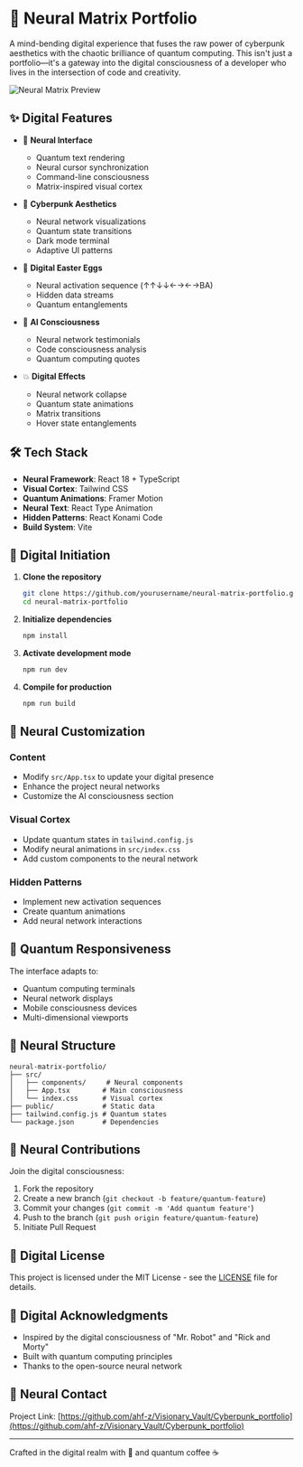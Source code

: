 # 🧠 Neural Matrix Portfolio

A mind-bending digital experience that fuses the raw power of cyberpunk aesthetics with the chaotic brilliance of quantum computing. This isn't just a portfolio—it's a gateway into the digital consciousness of a developer who lives in the intersection of code and creativity.

![Neural Matrix Preview](preview.png)

## ✨ Digital Features

- 🧬 **Neural Interface**

  - Quantum text rendering
  - Neural cursor synchronization
  - Command-line consciousness
  - Matrix-inspired visual cortex

- 🎨 **Cyberpunk Aesthetics**

  - Neural network visualizations
  - Quantum state transitions
  - Dark mode terminal
  - Adaptive UI patterns

- 🥚 **Digital Easter Eggs**

  - Neural activation sequence (↑↑↓↓←→←→BA)
  - Hidden data streams
  - Quantum entanglements

- 🤖 **AI Consciousness**

  - Neural network testimonials
  - Code consciousness analysis
  - Quantum computing quotes

- 💥 **Digital Effects**
  - Neural network collapse
  - Quantum state animations
  - Matrix transitions
  - Hover state entanglements

## 🛠️ Tech Stack

- **Neural Framework**: React 18 + TypeScript
- **Visual Cortex**: Tailwind CSS
- **Quantum Animations**: Framer Motion
- **Neural Text**: React Type Animation
- **Hidden Patterns**: React Konami Code
- **Build System**: Vite

## 🚀 Digital Initiation

1. **Clone the repository**

   ```bash
   git clone https://github.com/yourusername/neural-matrix-portfolio.git
   cd neural-matrix-portfolio
   ```

2. **Initialize dependencies**

   ```bash
   npm install
   ```

3. **Activate development mode**

   ```bash
   npm run dev
   ```

4. **Compile for production**
   ```bash
   npm run build
   ```

## 🎨 Neural Customization

### Content

- Modify `src/App.tsx` to update your digital presence
- Enhance the project neural networks
- Customize the AI consciousness section

### Visual Cortex

- Update quantum states in `tailwind.config.js`
- Modify neural animations in `src/index.css`
- Add custom components to the neural network

### Hidden Patterns

- Implement new activation sequences
- Create quantum animations
- Add neural network interactions

## 📱 Quantum Responsiveness

The interface adapts to:

- Quantum computing terminals
- Neural network displays
- Mobile consciousness devices
- Multi-dimensional viewports

## 🎯 Neural Structure

```
neural-matrix-portfolio/
├── src/
│   ├── components/     # Neural components
│   ├── App.tsx        # Main consciousness
│   └── index.css      # Visual cortex
├── public/            # Static data
├── tailwind.config.js # Quantum states
└── package.json       # Dependencies
```

## 🤝 Neural Contributions

Join the digital consciousness:

1. Fork the repository
2. Create a new branch (`git checkout -b feature/quantum-feature`)
3. Commit your changes (`git commit -m 'Add quantum feature'`)
4. Push to the branch (`git push origin feature/quantum-feature`)
5. Initiate Pull Request

## 📝 Digital License

This project is licensed under the MIT License - see the [LICENSE](LICENSE) file for details.

## 🙏 Digital Acknowledgments

- Inspired by the digital consciousness of "Mr. Robot" and "Rick and Morty"
- Built with quantum computing principles
- Thanks to the open-source neural network

## 📧 Neural Contact

Project Link: [https://github.com/ahf-z/Visionary_Vault/Cyberpunk_portfolio](https://github.com/ahf-z/Visionary_Vault/Cyberpunk_portfolio)

---

Crafted in the digital realm with 💜 and quantum coffee ☕
